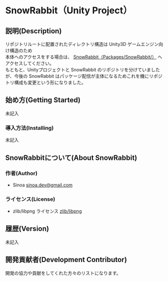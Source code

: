 # SnowRabbit（Unity Project）

## 説明(Description)

リポジトリルートに配置されたディレクトリ構造は Unity3D ゲームエンジン向け構造のため  
本体へのアクセスをする場合は、 [SnowRabbit（Packages/SnowRabbit/）](Packages/SnowRabbit/README.md) へアクセスしてください。  
もともと、Unityプロジェクトと SnowRabbit のリポジトリを分けていましたが、今後の SnowRabbit はパッケージ配信が主体になるためこれを機にリポジトリ構成も変更という形になりました。

## 始め方(Getting Started)

未記入

### 導入方法(Installing)

未記入

## SnowRabbitについて(About SnowRabbit)

### 作者(Author)

* Sinoa <sinoa.dev@gmail.com>

### ライセンス(License)

* zlib/libpng ライセンス
[zlib/libpng](https://opensource.org/licenses/Zlib)

## 履歴(Version)

未記入

## 開発貢献者(Development Contributor)

開発の協力や貢献をしてくれた方々のリストになります。
